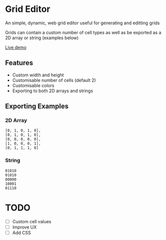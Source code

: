 # Grid Editor

An simple, dynamic, web grid editor useful for generating and editting grids

Grids can contain a custom number of cell types as well as be exported as a 2D array or string (examples below)

[Live demo](https://nightmono.com/grid-editor/)

## Features

- Custom width and height
- Customisable number of cells (default 2) 
- Customisable colors
- Exporting to both 2D arrays and strings

## Exporting Examples

### 2D Array

```
[0, 1, 0, 1, 0],
[0, 1, 0, 1, 0],
[0, 0, 0, 0, 0],
[1, 0, 0, 0, 1],
[0, 1, 1, 1, 0]
```

### String

```
01010
01010
00000
10001
01110
```

# TODO

- [ ] Custom cell values
- [ ] Improve UX
- [ ] Add CSS
